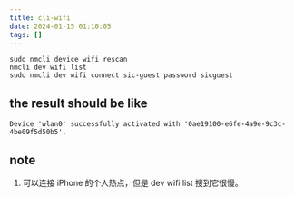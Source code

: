 ```yaml
---
title: cli-wifi
date: 2024-01-15 01:10:05
tags: []
---
```

```
sudo nmcli device wifi rescan
nmcli dev wifi list
sudo nmcli dev wifi connect sic-guest password sicguest
```

## the result should be like

```
Device 'wlan0' successfully activated with '0ae19100-e6fe-4a9e-9c3c-4be09f5d50b5'.
```

## note

1. 可以连接 iPhone 的个人热点，但是 dev wifi list 搜到它很慢。

